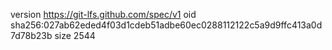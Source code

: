 version https://git-lfs.github.com/spec/v1
oid sha256:027ab62eded4f03d1cdeb51adbe60ec0288112122c5a9d9ffc413a0d7d78b23b
size 2544
